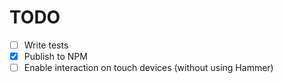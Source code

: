 # TODO

- [ ] Write tests
- [x] Publish to NPM
- [ ] Enable interaction on touch devices (without using Hammer)